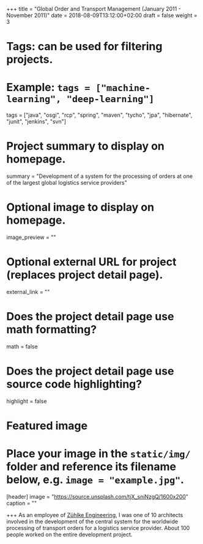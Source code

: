 +++
title = "Global Order and Transport Management (January 2011 - November 2011)"
date = 2018-08-09T13:12:00+02:00
draft = false
weight = 3

# Tags: can be used for filtering projects.
# Example: `tags = ["machine-learning", "deep-learning"]`
tags = ["java", "osgi", "rcp", "spring", "maven", "tycho", "jpa", "hibernate", "junit", "jenkins", "svn"]

# Project summary to display on homepage.
summary = "Development of a system for the processing of orders at one of the largest global logistics service providers"

# Optional image to display on homepage.
image_preview = ""

# Optional external URL for project (replaces project detail page).
external_link = ""

# Does the project detail page use math formatting?
math = false

# Does the project detail page use source code highlighting?
highlight = false

# Featured image
# Place your image in the `static/img/` folder and reference its filename below, e.g. `image = "example.jpg"`.
[header]
image = "https://source.unsplash.com/tjX_sniNzgQ/1600x200"
caption = ""

+++
As an employee of [Zühlke Engineering](https://www.zuehlke.com/de/en/), I was one of 10 architects involved in the development of the central system for the worldwide processing of transport orders for a logistics service provider. About 100 people worked on the entire development project.
